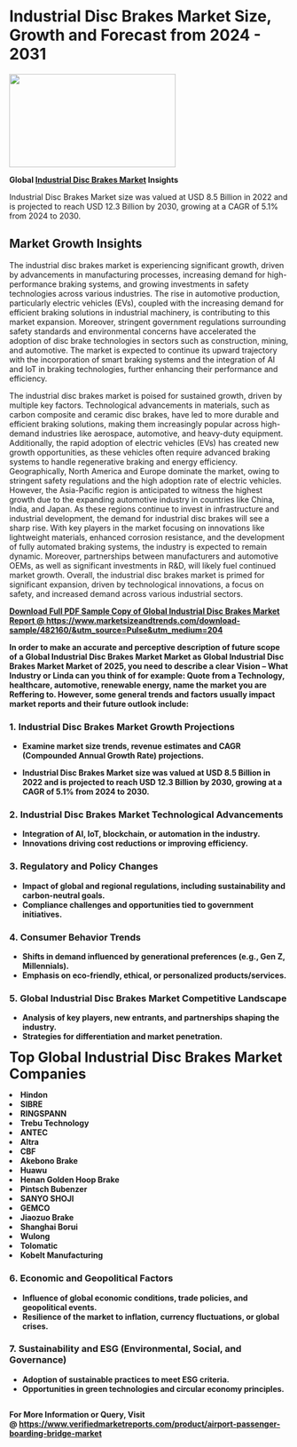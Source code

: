 <H1>Industrial Disc Brakes Market Size, Growth and Forecast from 2024 - 2031</H1><img class="aligncenter size-medium wp-image-584254" src="https://thirdeyenews.in/wp-content/uploads/2024/09/Global-Market-Research-300x168.jpeg" alt="" width="300" height="168" /><p><strong>Global&nbsp;<a href="https://www.marketsizeandtrends.com/download-sample/482160/&amp;utm_source=Pulse&amp;utm_medium=204">Industrial Disc Brakes Market</a> Insights</strong></p><p>Industrial Disc Brakes Market size was valued at USD 8.5 Billion in 2022 and is projected to reach USD 12.3 Billion by 2030, growing at a CAGR of 5.1% from 2024 to 2030.</p><p><h2>Market Growth Insights</h2> <p>The industrial disc brakes market is experiencing significant growth, driven by advancements in manufacturing processes, increasing demand for high-performance braking systems, and growing investments in safety technologies across various industries. The rise in automotive production, particularly electric vehicles (EVs), coupled with the increasing demand for efficient braking solutions in industrial machinery, is contributing to this market expansion. Moreover, stringent government regulations surrounding safety standards and environmental concerns have accelerated the adoption of disc brake technologies in sectors such as construction, mining, and automotive. The market is expected to continue its upward trajectory with the incorporation of smart braking systems and the integration of AI and IoT in braking technologies, further enhancing their performance and efficiency.</p> <p><strong><a href="#"></a></strong></p> <p>The industrial disc brakes market is poised for sustained growth, driven by multiple key factors. Technological advancements in materials, such as carbon composite and ceramic disc brakes, have led to more durable and efficient braking solutions, making them increasingly popular across high-demand industries like aerospace, automotive, and heavy-duty equipment. Additionally, the rapid adoption of electric vehicles (EVs) has created new growth opportunities, as these vehicles often require advanced braking systems to handle regenerative braking and energy efficiency. Geographically, North America and Europe dominate the market, owing to stringent safety regulations and the high adoption rate of electric vehicles. However, the Asia-Pacific region is anticipated to witness the highest growth due to the expanding automotive industry in countries like China, India, and Japan. As these regions continue to invest in infrastructure and industrial development, the demand for industrial disc brakes will see a sharp rise. With key players in the market focusing on innovations like lightweight materials, enhanced corrosion resistance, and the development of fully automated braking systems, the industry is expected to remain dynamic. Moreover, partnerships between manufacturers and automotive OEMs, as well as significant investments in R&D, will likely fuel continued market growth. Overall, the industrial disc brakes market is primed for significant expansion, driven by technological innovations, a focus on safety, and increased demand across various industrial sectors.</p> <p><strong><a href="#"></p><p><span class=""><strong>Download Full PDF Sample Copy of Global Industrial Disc Brakes Market Report</strong> @ <a href="https://www.marketsizeandtrends.com/download-sample/482160/&amp;utm_source=Pulse&amp;utm_medium=204" target="_blank">https://www.marketsizeandtrends.com/download-sample/482160/&amp;utm_source=Pulse&amp;utm_medium=204</a></span></p><p>In order to make an accurate and perceptive description of future scope of a Global&nbsp;Industrial Disc Brakes Market Market as Global&nbsp;Industrial Disc Brakes Market Market of 2025, you need to describe a clear Vision &ndash; What Industry or Linda can you think of for example: Quote from a Technology, healthcare, automotive, renewable energy, name the market you are Reffering to. However, some general trends and factors usually impact market reports and their future outlook include:</p><h3>1.&nbsp;<strong>Industrial Disc Brakes Market Growth Projections</strong></h3><ul><li>Examine market size trends, revenue estimates and CAGR (Compounded Annual Growth Rate) projections.</li><li><p>Industrial Disc Brakes Market size was valued at USD 8.5 Billion in 2022 and is projected to reach USD 12.3 Billion by 2030, growing at a CAGR of 5.1% from 2024 to 2030.</p></li></ul><h3>2.&nbsp;<strong>Industrial Disc Brakes Market Technological Advancements</strong></h3><ul><li>Integration of AI, IoT, blockchain, or automation in the industry.</li><li>Innovations driving cost reductions or improving efficiency.</li></ul><h3>3.&nbsp;<strong>Regulatory and Policy Changes</strong></h3><ul><li>Impact of global and regional regulations, including sustainability and carbon-neutral goals.</li><li>Compliance challenges and opportunities tied to government initiatives.</li></ul><h3>4.&nbsp;<strong>Consumer Behavior Trends</strong></h3><ul><li>Shifts in demand influenced by generational preferences (e.g., Gen Z, Millennials).</li><li>Emphasis on eco-friendly, ethical, or personalized products/services.</li></ul><h3>5.&nbsp;<strong>Global Industrial Disc Brakes Market Competitive Landscape</strong></h3><ul><li>Analysis of key players, new entrants, and partnerships shaping the industry.</li><li>Strategies for differentiation and market penetration.</li></ul><p data-pm-slice="1 1 []"><span style="color: inherit; font-family: inherit; font-size: 25px;">Top Global Industrial Disc Brakes Market Companies</span></p><div class="" data-test-id=""><p><li>Hindon</li><li> SIBRE</li><li> RINGSPANN</li><li> Trebu Technology</li><li> ANTEC</li><li> Altra</li><li> CBF</li><li> Akebono Brake</li><li> Huawu</li><li> Henan Golden Hoop Brake</li><li> Pintsch Bubenzer</li><li> SANYO SHOJI</li><li> GEMCO</li><li> Jiaozuo Brake</li><li> Shanghai Borui</li><li> Wulong</li><li> Tolomatic</li><li> Kobelt Manufacturing</li></p></div><h3>6.&nbsp;<strong>Economic and Geopolitical Factors</strong></h3><ul><li>Influence of global economic conditions, trade policies, and geopolitical events.</li><li>Resilience of the market to inflation, currency fluctuations, or global crises.</li></ul><h3>7.&nbsp;<strong>Sustainability and ESG (Environmental, Social, and Governance)</strong></h3><ul><li>Adoption of sustainable practices to meet ESG criteria.</li><li>Opportunities in green technologies and circular economy principles.</li></ul><h2><strong style="font-size: 14px;">For More Information or Query, Visit @&nbsp;</strong><a style="background-color: #ffffff; font-size: 14px;" href="https://www.marketsizeandtrends.com/report/industrial-disc-brakes-market/" target="_blank">https://www.verifiedmarketreports.com/product/airport-passenger-boarding-bridge-market</a></h2>
